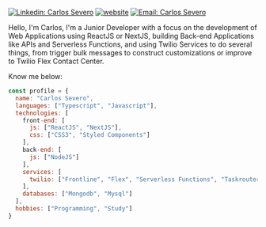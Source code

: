 
[![Linkedin: Carlos Severo](https://img.shields.io/badge/-Carlos-blue?style=flat-square&logo=Linkedin&logoColor=white&link=https://www.linkedin.com/in/carlos-severo-634271162/)](https://www.linkedin.com/in/carlos-severo-634271162/)
[![website](https://img.shields.io/badge/Website-46a2f1.svg?&style=flat-square&logo=Google-Chrome&logoColor=white&link=https://carlossevero.com.br/)](https://carlossevero.com.br/)
[![Email: Carlos Severo](https://img.shields.io/badge/-severo.e.carlos@gmail.com-c14438?style=flat-square&logo=Gmail&logoColor=white&link=mailto:severo.e.carlos@gmail.com)](mailto:severo.e.carlos@gmail.com)

Hello, I'm Carlos, I'm a Junior Developer with a focus on the development of Web Applications using ReactJS or NextJS, building Back-end Applications like APIs and Serverless Functions, and using Twilio Services to do several things, from trigger bulk messages to construct customizations or improve to Twilio Flex Contact Center.

Know me below:
```javascript
const profile = {
  name: "Carlos Severo",
  languages: ["Typescript", "Javascript"],
  technologies: [
    front-end: [
      js: ["ReactJS", "NextJS"],
      css: ["CSS3", "Styled Components"]
    ],
    back-end: [
      js: ["NodeJS"]
    ],
    services: [
      twilio: ["Frontline", "Flex", "Serverless Functions", "Taskrouter", "Studio", "Verify"]
    ],
    databases: ["Mongodb", "Mysql"]
  ],
  hobbies: ["Programming", "Study"]
}
```
